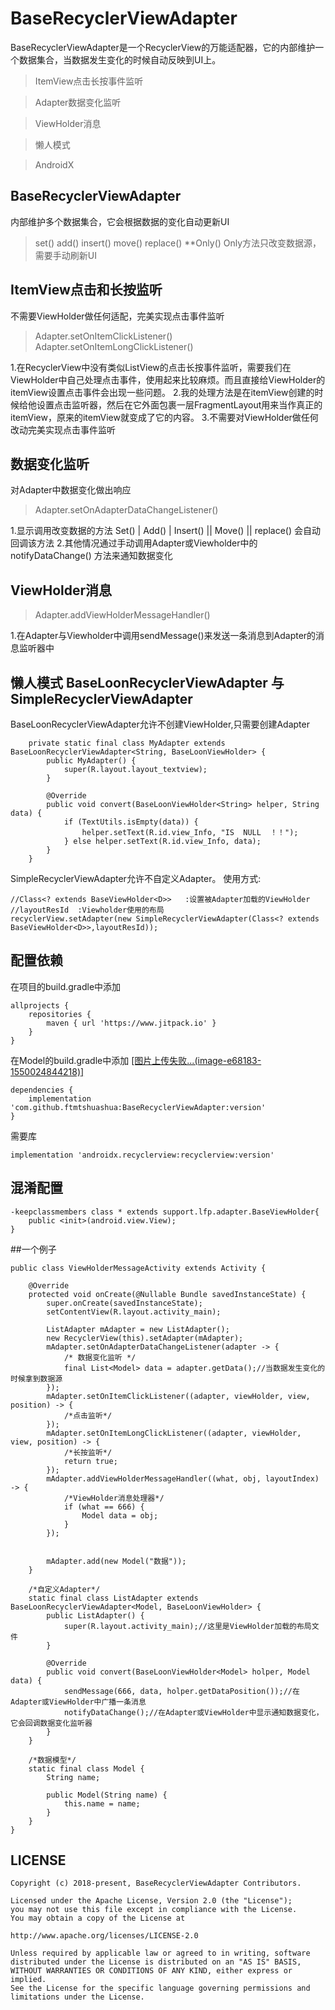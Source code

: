 # BaseRecyclerViewAdapter
BaseRecyclerViewAdapter是一个RecyclerView的万能适配器，它的内部维护一个数据集合，当数据发生变化的时候自动反映到UI上。

>ItemView点击长按事件监听

>Adapter数据变化监听

>ViewHolder消息

>懒人模式

>AndroidX


## BaseRecyclerViewAdapter
内部维护多个数据集合，它会根据数据的变化自动更新UI
>set()
>add()
>insert()
>move()
>replace()
>**Only() Only方法只改变数据源，需要手动刷新UI

## ItemView点击和长按监听
不需要ViewHolder做任何适配，完美实现点击事件监听
>Adapter.setOnItemClickListener()
>Adapter.setOnItemLongClickListener()

1.在RecyclerView中没有类似ListView的点击长按事件监听，需要我们在ViewHolder中自己处理点击事件，使用起来比较麻烦。而且直接给ViewHolder的itemView设置点击事件会出现一些问题。
2.我的处理方法是在itemView创建的时候给他设置点击监听器，然后在它外面包裹一层FragmentLayout用来当作真正的itemView，原来的itemView就变成了它的内容。
3.不需要对ViewHolder做任何改动完美实现点击事件监听

## 数据变化监听
对Adapter中数据变化做出响应
>Adapter.setOnAdapterDataChangeListener()

1.显示调用改变数据的方法 Set() |  Add()  |  Insert()  || Move() || replace() 会自动回调该方法
2.其他情况通过手动调用Adapter或Viewholder中的 notifyDataChange() 方法来通知数据变化

## ViewHolder消息

>Adapter.addViewHolderMessageHandler()

1.在Adapter与Viewholder中调用sendMessage()来发送一条消息到Adapter的消息监听器中


## 懒人模式 BaseLoonRecyclerViewAdapter 与 SimpleRecyclerViewAdapter
BaseLoonRecyclerViewAdapter允许不创建ViewHolder,只需要创建Adapter
```
    private static final class MyAdapter extends BaseLoonRecyclerViewAdapter<String, BaseLoonViewHolder> {
        public MyAdapter() {
            super(R.layout.layout_textview);
        }

        @Override
        public void convert(BaseLoonViewHolder<String> helper, String data) {
            if (TextUtils.isEmpty(data)) {
                helper.setText(R.id.view_Info, "IS  NULL  ！！");
            } else helper.setText(R.id.view_Info, data);
        }
    }
```

SimpleRecyclerViewAdapter允许不自定义Adapter。
使用方式:
```
//Class<? extends BaseViewHolder<D>>   :设置被Adapter加载的ViewHolder
//layoutResId  :Viewholder使用的布局
recyclerView.setAdapter(new SimpleRecyclerViewAdapter(Class<? extends BaseViewHolder<D>>,layoutResId));
```



## 配置依赖

在项目的build.gradle中添加
```
allprojects {
    repositories {
        maven { url 'https://www.jitpack.io' }
    }
}
```
在Model的build.gradle中添加 [[图片上传失败...(image-e68183-1550024844218)]](https://jitpack.io/#ftmtshuashua/BaseRecyclerViewAdapter)
```
dependencies {
    implementation 'com.github.ftmtshuashua:BaseRecyclerViewAdapter:version'
}
```
需要库
```
implementation 'androidx.recyclerview:recyclerview:version'
```

## 混淆配置

```
-keepclassmembers class * extends support.lfp.adapter.BaseViewHolder{
    public <init>(android.view.View);
}
```


##一个例子
```
public class ViewHolderMessageActivity extends Activity {

    @Override
    protected void onCreate(@Nullable Bundle savedInstanceState) {
        super.onCreate(savedInstanceState);
        setContentView(R.layout.activity_main);

        ListAdapter mAdapter = new ListAdapter();
        new RecyclerView(this).setAdapter(mAdapter);
        mAdapter.setOnAdapterDataChangeListener(adapter -> {
            /* 数据变化监听 */
            final List<Model> data = adapter.getData();//当数据发生变化的时候拿到数据源
        });
        mAdapter.setOnItemClickListener((adapter, viewHolder, view, position) -> {
            /*点击监听*/
        });
        mAdapter.setOnItemLongClickListener((adapter, viewHolder, view, position) -> {
            /*长按监听*/
            return true;
        });
        mAdapter.addViewHolderMessageHandler((what, obj, layoutIndex) -> {
            /*ViewHolder消息处理器*/
            if (what == 666) {
                Model data = obj;
            }
        });


        mAdapter.add(new Model("数据"));
    }

    /*自定义Adapter*/
    static final class ListAdapter extends BaseLoonRecyclerViewAdapter<Model, BaseLoonViewHolder> {
        public ListAdapter() {
            super(R.layout.activity_main);//这里是ViewHolder加载的布局文件
        }

        @Override
        public void convert(BaseLoonViewHolder<Model> holper, Model data) {
            sendMessage(666, data, holper.getDataPosition());//在Adapter或ViewHolder中广播一条消息
            notifyDataChange();//在Adapter或ViewHolder中显示通知数据变化，它会回调数据变化监听器
        }
    }

    /*数据模型*/
    static final class Model {
        String name;

        public Model(String name) {
            this.name = name;
        }
    }
}
```


## LICENSE

```
Copyright (c) 2018-present, BaseRecyclerViewAdapter Contributors.

Licensed under the Apache License, Version 2.0 (the "License");
you may not use this file except in compliance with the License.
You may obtain a copy of the License at

http://www.apache.org/licenses/LICENSE-2.0

Unless required by applicable law or agreed to in writing, software
distributed under the License is distributed on an "AS IS" BASIS,
WITHOUT WARRANTIES OR CONDITIONS OF ANY KIND, either express or implied.
See the License for the specific language governing permissions and
limitations under the License.
```
